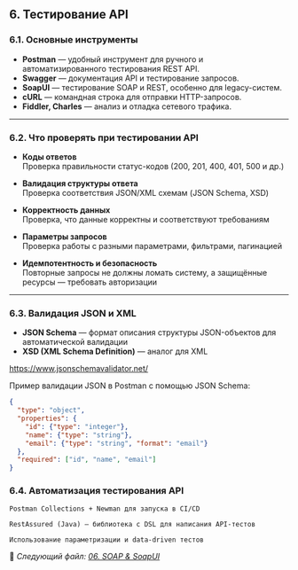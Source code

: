 ## 6. Тестирование API

### 6.1. Основные инструменты

- **Postman** — удобный инструмент для ручного и автоматизированного тестирования REST API.
- **Swagger** — документация API и тестирование запросов.
- **SoapUI** — тестирование SOAP и REST, особенно для legacy-систем.
- **cURL** — командная строка для отправки HTTP-запросов.
- **Fiddler, Charles** — анализ и отладка сетевого трафика.

---

### 6.2. Что проверять при тестировании API

- **Коды ответов**  
  Проверка правильности статус-кодов (200, 201, 400, 401, 500 и др.)

- **Валидация структуры ответа**  
  Проверка соответствия JSON/XML схемам (JSON Schema, XSD)

- **Корректность данных**  
  Проверка, что данные корректны и соответствуют требованиям

- **Параметры запросов**  
  Проверка работы с разными параметрами, фильтрами, пагинацией

- **Идемпотентность и безопасность**  
  Повторные запросы не должны ломать систему, а защищённые ресурсы — требовать авторизации

---

### 6.3. Валидация JSON и XML

- **JSON Schema** — формат описания структуры JSON-объектов для автоматической валидации  
- **XSD (XML Schema Definition)** — аналог для XML

https://www.jsonschemavalidator.net/

Пример валидации JSON в Postman с помощью JSON Schema:

```json
{
  "type": "object",
  "properties": {
    "id": {"type": "integer"},
    "name": {"type": "string"},
    "email": {"type": "string", "format": "email"}
  },
  "required": ["id", "name", "email"]
}
```

### 6.4. Автоматизация тестирования API

    Postman Collections + Newman для запуска в CI/CD

    RestAssured (Java) — библиотека с DSL для написания API-тестов

    Использование параметризации и data-driven тестов

📌 _Следующий файл: [06. SOAP & SoapUI](07_soap_soapui.md)_
